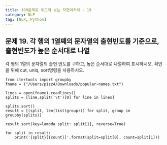 ```yaml
---
title: 100문제로 두드려 보는 자연어처리 - 19
category: NLP
tag: [NLP, Python]
---
```



## 문제 19. 각 행의 1열째의 문자열의 출현빈도를 기준으로, 출현빈도가 높은 순서대로 나열 
각 행의 1열의 문자열의 출현 빈도를 구하고, 높은 순서대로 나열하여 표시하시오. 확인을 위해 cut, uniq, sort명령을 사용하시오. 

~~~
from itertools import groupby
fname = ("/Users/p1zz4/Downloads/popular-names.txt")

lines = open(fname).readlines()
splits = [line.split('\t')[0] for line in lines]

splits.sort()   
result = [(split, len(list(group))) for split, group in groupby(splits)]

result.sort(key=lambda split: split[1], reverse=True)

for split in result:
    print('{split}[{count}]'.format(split=split[0], count=split[1]))
~~~

